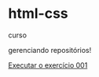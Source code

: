 # html-css
 curso

 gerenciando repositórios!

<a href="https://juanbarross.github.io/html-css/exercicios/ex001/index.html"> Executar o exercício 001 </a>
                   
